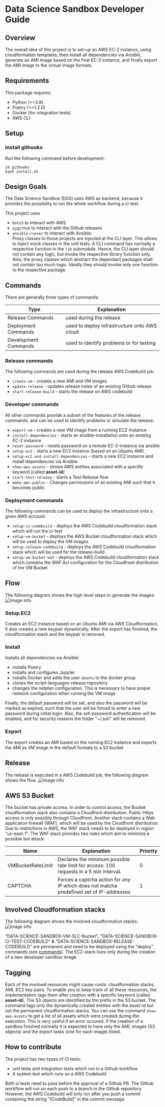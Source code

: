 # Data Science Sandbox Developer Guide

## Overview

The overall idea of this project is to set-up an AWS EC-2 instance, using cloudformation templates, then install all dependencies via _Ansible_, generate an AMI image based on the final EC-2 instance, and finally export the AMI image to the virtual image formats.

## Requirements

This package requires:
* Python (>=3.8)
* Poetry (>=1.2.0)
* Docker (for integration tests)
* AWS CLI

## Setup

### Install githooks

Run the following command before development.

```shell
cd githooks
bash install.sh
```

## Design Goals

The Data Science Sandbox (DSS) uses AWS as backend, because it provides the possibility to run the whole workflow during a ci-test.

This project uses 
- `boto3` to interact with AWS
- `pygithub` to interact with the Github releases
- `ansible-runner` to interact with Ansible.  
Proxy classes to those projects are injected at the CLI layer. This allows to inject mock classes in the unit tests. 
A CLI command has normally a respective function in the `lib` submodule. Hence, the CLI layer should not contain any logic, but invoke the respective library function only. Also, the proxy classes which abstract the dependant packages shall not contain too much logic. Ideally they should invoke only one function to the respective package.


## Commands

There are generally three types of commands:

| Type | Explanation | 
| ----- | --------- |
| Release Commands | used during the release | 
| Deployment Commands | used to deploy infrastructure onto AWS cloud | 
| Development Commands | used to identify problems or for testing | 

### Release commands

The following commands are used during the release AWS Codebuild job:
- `create-vm` - creates a new AMI and VM images
- `update-release` - updates release notes of an existing Github release
- `start-release-build` - starts the release on AWS codebuild 

### Developer commands

All other commands provide a subset of the features of the release commands, and can be used to identify problems or simulate the release:
- `export-vm` - creates a new VM image from a running EC2-Instance
- `install-dependencies` - starts an ansible-installation onto an existing EC-2 instance
- `reset-password` - resets password on a remote EC-2-instance via ansible
- `setup-ec2` - starts a new EC2 instance (based on an Ubuntu AMI)
- `setup-ec2-and-install-dependencies` - starts a new EC2 instance and install dependencies via Ansible
- `show-aws-assets` - shows AWS entities associated with a specific keyword (called __asset-id__)
- `start-test-release` - starts a Test Release flow
- `make-ami-public` - Changes permissions of an existing AMI such that it becomes public 

### Deployment commands

The following commands can be used to deploy the infrastructure onto a given AWS account:
- `setup-ci-codebuild` - deploys the AWS Codebuild cloudformation stack which will run the ci-test
- `setup-vm-bucket` - deploys the AWS Bucket cloudformation stack which will be used to deploy the VM images
- `setup-release-codebuild` - deploys the AWS Codebuild cloudformation stack which will be used for the release-build
- `setup-vm-bucket-waf` - deploys the AWS Codebuild cloudformation stack which contains the WAF Acl configuration for the Cloudfront distribution of the VM Bucket 

## Flow

The following diagram shows the high-level steps to generate the images:  
![image info](./img/create-vm-overview.drawio.png)

### Setup EC2

Creates an EC2 instance based on an Ubuntu AMI via AWS Cloudformation. It also creates a new keypair dynamically.
After the export has finished, the cloudformation stack and the keypair is removed.

### Install

Installs all dependencies via Ansible:
- installs Poetry
- installs and configures Jupyter
- installs Docker and adds the user `ubuntu` to the docker group
- clones the script-languages-release repository
- changes the netplan configuration. This is necessary to have proper network configuration when running the VM image

Finally, the default password will be set, and also the password will be marked as expired, such that the user will be forced to enter a new password during initial login.
Also, the ssh password authentication will be enabled, and for security reasons the folder "~/.ssh" will be removed.

### Export

The export creates an AMI based on the running EC2 instance and exports the AMI as VM image in the default formats to a S3 bucket.

## Release

The release is executed in a AWS Codebuild job, the following diagram shows the flow.
![image info](./img/create-vm-release.drawio.png)

## AWS S3 Bucket

The bucket has private access. In order to control access, the Bucket cloudformation stack also contains a Cloudfront distribution. Public Https access is only possibly through Cloudfront. Another stack contains a Web application firewall (WAF), which will be used by the Cloudfront distribution. Due to restrictions in AWS, the WAF stack needs to be deployed in region "us-east-1". The WAF stack provides two rules which aim to minimize a possible bot attack:

| Name                 | Explanation                                                                             | Priority | 
|----------------------|-----------------------------------------------------------------------------------------|----------|
| VMBucketRateLimit    | Declares the minimum possible rate limit for access: 100 requests in a 5 min interval.  | 0        | 
| CAPTCHA              | Forces a captcha action for any IP which does not matcha predefined set of IP-addresses | 1        | 



## Involved Cloudformation stacks

The following diagram shows the involved cloudformation stacks:
![image info](./img/cloudformation-stacks.drawio.png)

"DATA-SCIENCE-SANDBOX-VM-SLC-Bucket", "DATA-SCIENCE-SANDBOX-CI-TEST-CODEBUILD" & "DATA-SCIENCE-SANDBOX-RELEASE-CODEBUILD" are permanent and need to be deployed using the "deploy" commands (see [commands](#deployment-commands)).
The EC2-stack lives only during the creation of a new developer sandbox image.

## Tagging

Each of the involved resources might cause costs: cloudformation stacks, AMI, EC2 key-pairs.
To enable you to keep track of all these resources, the implementation tags them after creation with a specific keyword (called __asset-id__).
The S3 objects are identified by the prefix in the S3 bucket. The command tags only the dynamically created entities with the asset-id but not the permanent cloudformation stacks.
You can use the command `show-aws-assets` to get a list of all assets which were created during the execution.
This is very useful if an error occured.
If the creation of a sandbox finished normally it is expected to have only the AMI, images (S3 objects) and the export tasks (one for each image) listed.


## How to contribute

The project has two types of CI tests:
- unit tests and integration tests which run in a Github workflow
- A system test which runs on a AWS Codebuild

Both ci tests need to pass before the approval of a Github PR.
The Github workflow will run on each push to a branch in the Github repository. However, the AWS Codebuild will only run after you push a commit containing the string "[CodeBuild]" in the commit message. 